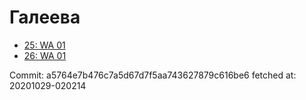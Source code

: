 # Галеева
- [25: WA 01](25.md)
- [26: WA 01](26.md)

Commit: a5764e7b476c7a5d67d7f5aa743627879c616be6
 fetched at: 20201029-020214
